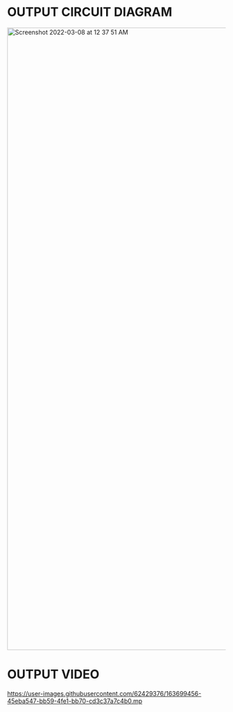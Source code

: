 # OUTPUT CIRCUIT DIAGRAM

<img width="1435" alt="Screenshot 2022-03-08 at 12 37 51 AM" src="https://user-images.githubusercontent.com/62429376/163699453-06a4b4d8-3bfa-496c-8727-2fc4f09a6950.png">

# OUTPUT VIDEO

https://user-images.githubusercontent.com/62429376/163699456-45eba547-bb59-4fe1-bb70-cd3c37a7c4b0.mp
